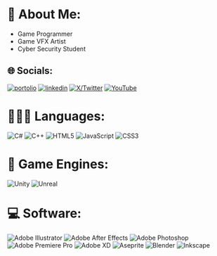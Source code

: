 # 🧊 About Me:
- Game Programmer
- Game VFX Artist
- Cyber Security Student

## 🌐 Socials:
[![portolio](https://img.shields.io/badge/my_portfolio-000?style=for-the-badge&logo=ko-fi&logoColor=white)](https://kori-20.github.io/)
[![linkedin](https://img.shields.io/badge/linkedin-0A66C2?style=for-the-badge&logo=linkedin&logoColor=white)](https://www.linkedin.com/in/francisco-neves-2a67b125a/)
[![X/Twitter](https://img.shields.io/badge/Twitter-1DA1F2?style=for-the-badge&logo=twitter&logoColor=white)](https://x.com/KoriCoder)
[![YouTube](https://img.shields.io/badge/YouTube-FF0000?style=for-the-badge&logo=youtube&logoColor=white)](https://www.youtube.com/@KoriNeves/featured)

# 👨🏻‍💻 Languages:
![C#](https://img.shields.io/badge/c%23-%23239120.svg?style=for-the-badge&logo=csharp&logoColor=white) 
![C++](https://img.shields.io/badge/c++-%2300599C.svg?style=for-the-badge&logo=c%2B%2B&logoColor=white) 
![HTML5](https://img.shields.io/badge/html5-%23E34F26.svg?style=for-the-badge&logo=html5&logoColor=white) 
![JavaScript](https://img.shields.io/badge/javascript-%23323330.svg?style=for-the-badge&logo=javascript&logoColor=%23F7DF1E)
![CSS3](https://img.shields.io/badge/css3-%231572B6.svg?style=for-the-badge&logo=css3&logoColor=white)

# 👾 Game Engines:
![Unity](https://camo.githubusercontent.com/068c1b9e7dceb1b53a9b97c853e1f0d8cd714b6533966ad4796eea632a864d32/68747470733a2f2f696d672e736869656c64732e696f2f62616467652f556e6974792d3130303030303f7374796c653d666f722d7468652d6261646765266c6f676f3d756e697479266c6f676f436f6c6f723d7768697465)
![Unreal](https://camo.githubusercontent.com/b4ed6a9e36a906d3736c8dd20c500fc0d854f4dd634892da8adabb4288d44044/68747470733a2f2f696d672e736869656c64732e696f2f62616467652f556e7265616c20456e67696e652d3331333133313f7374796c653d666f722d7468652d6261646765266c6f676f3d756e7265616c656e67696e65266c6f676f436f6c6f723d7768697465)


# 💻 Software:
![Adobe Illustrator](https://img.shields.io/badge/adobe%20illustrator-%23FF9A00.svg?style=for-the-badge&logo=adobe%20illustrator&logoColor=white) 
![Adobe After Effects](https://img.shields.io/badge/Adobe%20After%20Effects-9999FF.svg?style=for-the-badge&logo=Adobe%20After%20Effects&logoColor=white) 
![Adobe Photoshop](https://img.shields.io/badge/adobe%20photoshop-%2331A8FF.svg?style=for-the-badge&logo=adobe%20photoshop&logoColor=white) 
![Adobe Premiere Pro](https://img.shields.io/badge/Adobe%20Premiere%20Pro-9999FF.svg?style=for-the-badge&logo=Adobe%20Premiere%20Pro&logoColor=white) 
![Adobe XD](https://img.shields.io/badge/Adobe%20XD-470137?style=for-the-badge&logo=Adobe%20XD&logoColor=#FF61F6) 
![Aseprite](https://img.shields.io/badge/Aseprite-FFFFFF?style=for-the-badge&logo=Aseprite&logoColor=#7D929E) 
![Blender](https://img.shields.io/badge/blender-%23F5792A.svg?style=for-the-badge&logo=blender&logoColor=white) 
![Inkscape](https://img.shields.io/badge/Inkscape-e0e0e0?style=for-the-badge&logo=inkscape&logoColor=080A13)
<!-- Proudly created with GPRM ( https://gprm.itsvg.in ) -->
<!---
Kori-20/Kori-20 is a ✨ special ✨ repository because its `README.md` (this file) appears on your GitHub profile.
You can click the Preview link to take a look at your changes.
--->
